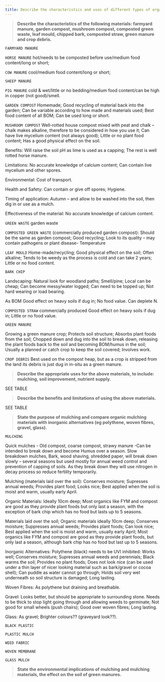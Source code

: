```yaml
---
title: Describe the characteristics and uses of different types of organic matter added to the soil.
---
```



> **Describe the characteristics of the following
materials: farmyard manure, garden compost,
mushroom compost, composted green waste, leaf
mould, chipped bark, composted straw, green
manure and crop debris.** 


`FARMYARD MANURE`

`HORSE MANURE`
hot/needs to be composted before use/medium food content/long or short;


`COW MANURE`
cool/medium food content/long or short;


`SHEEP MANURE`

`PIG MANURE`
cold & wet/little or no bedding/medium food content/can be high in copper (not good)/smell.


`GARDEN COMPOST`
Homemade;
Good recycling of material back into the garden;
Can be variable according to how made and materials used;
Best food content of all BOM;
Can be used long or short.



`MUSHROOM COMPOST`
Well-rotted house compost mixed with peat and chalk – chalk makes alkaline, therefore to be considered in how you use it;
Can have live mycelium content (not always good);
Little or no plant food content;
Has a good physical effect on the soil.

Benefits:
Will raise the soil pH as lime is used as a capping;
The rest is well rotted horse manure.

Limitations:
No accurate knowledge of calcium content;
Can contain live mycelium and other spores.

Environmental:
Cost of transport.

Health and Safety:
Can contain or give off spores;
Hygiene.

Timing of application:
Autumn – and allow to be washed into the soil, then dig in or use as a mulch.

Effectiveness of the material:
No accurate knowledge of calcium content.




`GREEN WASTE`
garden waste


`COMPOSTED GREEN WASTE`
(commercially produced garden compost):
Should be the same as garden compost;
Good recycling;
Look to its quality – may contain pathogens or plant disease-  Temperature



`LEAF MOULD`
Home-made/recycling;
Good physical effect on the soil;
Often alkaline;
Tends to be weedy as the process is cold and can take 2 years;
Little or no food content.



`BARK CHIP`

Landscaping: Natural look for woodland paths;
Smell/pine;
Local can be cheap;
Can become messy/water logged;
Can need to be topped up;
Not hard wearing or load bearing. 

As BOM
Good effect on heavy soils if dug in;
No food value. Can deplete N.


`COMPOSTED STRAW`
commercially produced Good effect on heavy soils if dug in;
Little or no food value.



`GREEN MANURE`

Growing a green manure crop;
Protects soil structure;
Absorbs plant foods from the soil;
Chopped down and dug into the soil to break down, releasing the plant foods back to the soil and becoming BOM/humus in the soil;
Usually a planned or catch crop to keep the soil covered;
Involves work.


`CROP DEBRIS`
Best used on the compost heap, but as a crop is stripped from the land its debris is just dug in in-situ as a green manure.

> **Describe the appropriate uses for the above
materials, to include: mulching, soil improvement,
nutrient supply.** 


SEE TABLE
> **Describe the benefits and limitations of using the above materials.** 


SEE TABLE
> **State the purpose of mulching and compare
organic mulching materials with inorganic
alternatives (eg polythene, woven fibres, gravel,
glass).** 


`MULCHING`

Quick mulches - Old compost, coarse compost, strawy manure -Can be intended to break down and become Humus over a season.
Slow breakdown mulches, Bark, wood shaving, shredded paper, will break down slowly – several seasons but used mostly for annual weed control and prevention of capping of soils. As they break down they will use nitrogen  in decay process so reduce fertility temporarily.

Mulching (materials laid over the soil):
Conserves moisture;
Supresses annual weeds;
Provides plant food;
Looks nice;
Best applied when the soil is moist and warm, usually early April.

Organic Materials:
Ideally 10cm deep;
Most organics like FYM and compost are good as they provide plant foods but only last a season, with the exception of bark chip which has no food but lasts up to 5 seasons.

Materials laid over the soil; Organic materials ideally 10cm deep;
Conserves moisture;
Suppresses annual weeds;
Provides plant foods;
Can look nice;
Best applied when the soil is moist and warm, usually early April;
Most organics like FYM and compost are good as they provide plant foods, but only last a season, although bark chip has no food but last up to 5 seasons.



Inorganic Alternatives:
Polythene (black) needs to be UVI inhibited:
Works well;
Conserves moisture;
Supresses annual weeds and perennials;
Black warms the soil;
Provides no plant foods;
Does not look nice (can be used under a thin layer of nicer looking material such as bark/gravel or cocoa shell);
Can puddle as water cannot go through;
Holds soil very wet underneath so soil structure is damaged;
Long lasting.

Woven Fibres:
As polythene but draining and breathable.

Gravel:
Looks better, but should be appropriate to surrounding stone.
Needs to be thick to stop light going through and allowing weeds to germinate;
Not good for small wheels (push chairs);
Good over woven fibres;
Long lasting.

Glass:
As gravel;
Brighter colours?? (graveyard look??).



`BLACK PLASTIC`

`PLASTIC MULCH`

`WEED FABRIC`

`WOVEN MEMBRANE`

`GLASS MULCH`
> **State the environmental implications of mulching
and mulching materials, the effect on the soil of
green manures.** 

